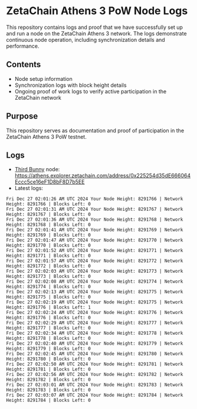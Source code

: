 # ZetaChain Athens 3 PoW Node Logs
This repository contains logs and proof that we have successfully set up and run a node on the ZetaChain Athens 3 network. The logs demonstrate continuous node operation, including synchronization details and performance.

## Contents
- Node setup information
- Synchronization logs with block height details
- Ongoing proof of work logs to verify active participation in the ZetaChain network

## Purpose
This repository serves as documentation and proof of participation in the ZetaChain Athens 3 PoW testnet.

## Logs

- [Third Bunny](https://thirdbunny.xyz/) node: https://athens.explorer.zetachain.com/address/0x225254d35dE666064Eccc5ce16eF1D8bF8D7b5EE
- Latest logs:
```
Fri Dec 27 02:01:26 AM UTC 2024 Your Node Height: 8291766 | Network Height: 8291766 | Blocks Left: 0
Fri Dec 27 02:01:31 AM UTC 2024 Your Node Height: 8291767 | Network Height: 8291767 | Blocks Left: 0
Fri Dec 27 02:01:36 AM UTC 2024 Your Node Height: 8291768 | Network Height: 8291768 | Blocks Left: 0
Fri Dec 27 02:01:41 AM UTC 2024 Your Node Height: 8291769 | Network Height: 8291769 | Blocks Left: 0
Fri Dec 27 02:01:47 AM UTC 2024 Your Node Height: 8291770 | Network Height: 8291770 | Blocks Left: 0
Fri Dec 27 02:01:52 AM UTC 2024 Your Node Height: 8291771 | Network Height: 8291771 | Blocks Left: 0
Fri Dec 27 02:01:57 AM UTC 2024 Your Node Height: 8291772 | Network Height: 8291772 | Blocks Left: 0
Fri Dec 27 02:02:03 AM UTC 2024 Your Node Height: 8291773 | Network Height: 8291773 | Blocks Left: 0
Fri Dec 27 02:02:08 AM UTC 2024 Your Node Height: 8291774 | Network Height: 8291774 | Blocks Left: 0
Fri Dec 27 02:02:13 AM UTC 2024 Your Node Height: 8291775 | Network Height: 8291775 | Blocks Left: 0
Fri Dec 27 02:02:19 AM UTC 2024 Your Node Height: 8291775 | Network Height: 8291776 | Blocks Left: 1
Fri Dec 27 02:02:24 AM UTC 2024 Your Node Height: 8291776 | Network Height: 8291776 | Blocks Left: 0
Fri Dec 27 02:02:29 AM UTC 2024 Your Node Height: 8291777 | Network Height: 8291777 | Blocks Left: 0
Fri Dec 27 02:02:34 AM UTC 2024 Your Node Height: 8291778 | Network Height: 8291778 | Blocks Left: 0
Fri Dec 27 02:02:40 AM UTC 2024 Your Node Height: 8291779 | Network Height: 8291779 | Blocks Left: 0
Fri Dec 27 02:02:45 AM UTC 2024 Your Node Height: 8291780 | Network Height: 8291780 | Blocks Left: 0
Fri Dec 27 02:02:50 AM UTC 2024 Your Node Height: 8291781 | Network Height: 8291781 | Blocks Left: 0
Fri Dec 27 02:02:56 AM UTC 2024 Your Node Height: 8291782 | Network Height: 8291782 | Blocks Left: 0
Fri Dec 27 02:03:01 AM UTC 2024 Your Node Height: 8291783 | Network Height: 8291783 | Blocks Left: 0
Fri Dec 27 02:03:07 AM UTC 2024 Your Node Height: 8291784 | Network Height: 8291784 | Blocks Left: 0
```
